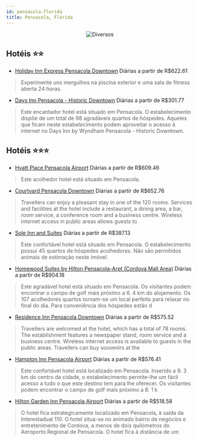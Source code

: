 ```yaml
---
id: pensacola-florida
title: Pensacola, Flórida
---
```


<center><img src="https://i.travelapi.com/hotels/16000000/15990000/15981000/15980967/015e4641_z.jpg" alt="Diversos" /></center>


## Hotéis ⭐️⭐️

-    [Holiday Inn Express Pensacola Downtown](https://www.hurb.com/aud/https://www.hurb.com/hoteis/pensacola/holiday-inn-express-pensacola-downtown-JNP-JP00394F?cmp=18055) Diárias a partir de R$622.61
   > Experimente uns mergulhos na piscina exterior e uma sala de fitness aberta 24 horas.
-    [Days Inn Pensacola - Historic Downtown](https://www.hurb.com/aud/https://www.hurb.com/hoteis/pensacola/days-inn-pensacola-historic-downtown-JNP-JP148118?cmp=18055) Diárias a partir de R$301.77
   > Este encantador hotel está situado em Pensacola. O estabelecimento dispõe de um total de 98 agradáveis quartos de hóspedes. Aqueles que ficam neste estabelecimento podem aproveitar o acesso à internet no Days Inn by Wyndham Pensacola - Historic Downtown. 

## Hotéis ⭐️⭐️⭐️

-    [Hyatt Place Pensacola Airport](https://www.hurb.com/aud/https://www.hurb.com/hoteis/pensacola/hyatt-place-pensacola-airport-JNP-JP768009?cmp=18055) Diárias a partir de R$609.46
   > Este acolhedor hotel está situado em Pensacola. 
-    [Courtyard Pensacola Downtown](https://www.hurb.com/aud/https://www.hurb.com/hoteis/pensacola/courtyard-pensacola-downtown-JNP-JP148077?cmp=18055) Diárias a partir de R$652.76
   > Travellers can enjoy a pleasant stay in one of the 120 rooms. Services and facilities at the hotel include a restaurant, a dining area, a bar, room service, a conference room and a business centre. Wireless internet access in public areas allows guests to
-    [Sole Inn and Suites](https://www.hurb.com/aud/https://www.hurb.com/hoteis/pensacola/sole-inn-and-suites-JNP-JP192991?cmp=18055) Diárias a partir de R$387.13
   > Este confortável hotel está situado em Pensacola. O estabelecimento possui 45 quartos de hóspedes acolhedores. Não são permitidos animais de estimação neste imóvel. 
-    [Homewood Suites by Hilton Pensacola-Arpt (Cordova Mall Area)](https://www.hurb.com/aud/https://www.hurb.com/hoteis/pensacola/homewood-suites-by-hilton-pensacola-arpt-cordova-mall-area-JNP-JP147571?cmp=18055) Diárias a partir de R$904.18
   > Este agradável hotel está situado em Pensacola. Os visitantes podem encontrar o campo de golf mais próximo a 6. 4 km do alojamento. Os 107 acolhedores quartos tornam-se um local perfeito para relaxar no final do dia. Para conveniência dos hóspedes estão d
-    [Residence Inn Pensacola Downtown](https://www.hurb.com/aud/https://www.hurb.com/hoteis/pensacola/residence-inn-pensacola-downtown-JNP-JP148134?cmp=18055) Diárias a partir de R$575.52
   > Travellers are welcomed at the hotel, which has a total of 78 rooms. The establishment features a newspaper stand, room service and a business centre. Wireless internet access is available to guests in the public areas. Travellers can buy souvenirs at the
-    [Hampton Inn Pensacola Airport](https://www.hurb.com/aud/https://www.hurb.com/hoteis/pensacola/hampton-inn-pensacola-airport-JNP-JP847852?cmp=18055) Diárias a partir de R$576.41
   > Este confortável hotel está localizado em Pensacola. Inserido a 9. 3 km do centro da cidade, o estabelecimento permite-lhe um fácil acesso a tudo o que este destino tem para lhe oferecer. Os visitantes podem encontrar o campo de golf mais próximo a 8. 1 k
-    [Hilton Garden Inn Pensacola Airport](https://www.hurb.com/aud/https://www.hurb.com/hoteis/pensacola/hilton-garden-inn-pensacola-airport-JNP-JP850156?cmp=18055) Diárias a partir de R$518.58
   > O hotel fica estrategicamente localizado em Pensacola, à saída da Interestadual 110. O hotel situa-se no animado bairro de negócios e entretenimento de Cordova, a menos de dois quilómetros do Aeroporto Regional de Pensacola. O hotel fica à distância de um
